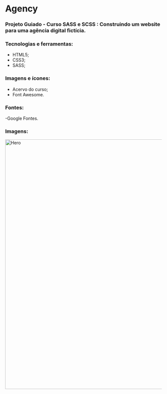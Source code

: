 # Agency
### Projeto Guiado - Curso SASS e SCSS : Construindo um website para uma agência digital fictícia.

### Tecnologias e ferramentas:
- HTML5;
- CSS3;
- SASS;

### Imagens e ícones:
- Acervo do curso;
- Font Awesome.

### Fontes:
-Google Fontes.

### Imagens:
<img align="middle" alt="Hero" width="800px" src="https://github.com/Digo-Castro/Agency/blob/Agency/Agency_Page_Recorder_Accelerated.gif" />

